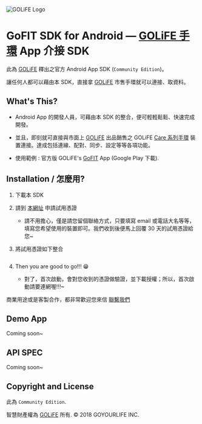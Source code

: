 ![GOLiFE Logo](http://www.goyourlife.com/images/common/logo.png)

# GoFIT SDK for Android — [GOLiFE 手環](http://www.goyourlife.com/zh-TW/productlist/#health) App 介接 SDK

此為 [GOLiFE](http://www.goyourlife.com) 釋出之官方 Android App SDK (`Community Edition`)。

讓任何人都可以藉由本 SDK，直接拿 [GOLiFE](http://www.goyourlife.com) 市售手環就可以連接、取資料。


## What's This?
- Android App 的開發人員，可藉由本 SDK 的整合，便可輕輕鬆鬆、快速完成開發。

- 並且，即刻就可直接與市面上 [GOLiFE](http://www.goyourlife.com) 出品銷售之 GOLiFE [Care 系列手環](http://www.goyourlife.com/zh-TW/productlist/#health) 裝置連接。達成包括連線、配對、同步、設定等等各項功能。

- 使用範例 : 官方版 GOLiFE's [GoFIT](https://play.google.com/store/apps/details?id=com.golife.fit&hl=zh_TW) App (Google Play 下載).


## Installation / 怎麼用?
1. 下載本 SDK
2. 請到 [本網址](http://www.goyourlife.com/zh-TW/feedback/) 申請試用憑證
    - 請不用擔心，僅是請您留個聯絡方式，只要填寫 email 或電話大名等等，填寫您希望使用的裝置即可。我們收到後便馬上回覆 30 天的試用憑證給您~
3. 將試用憑證如下整合

    ```
    ```
4. Then you are good to go!!! :grin:
    - 對了，首次啟動，會對您收到的憑證做驗證，並下載授權；所以，首次啟動請要連網喔!!!~

商業用途或是客製合作，都非常歡迎您來信 [聯繫我們](http://www.goyourlife.com/zh-TW/feedback/)

## Demo App
Coming soon~

## API SPEC
Coming soon~

## Copyright and License
此為 `Community Edition`.

智慧財產權為 [GOLiFE](http://www.goyourlife.com) 所有. &copy; 2018 GOYOURLIFE INC. 
